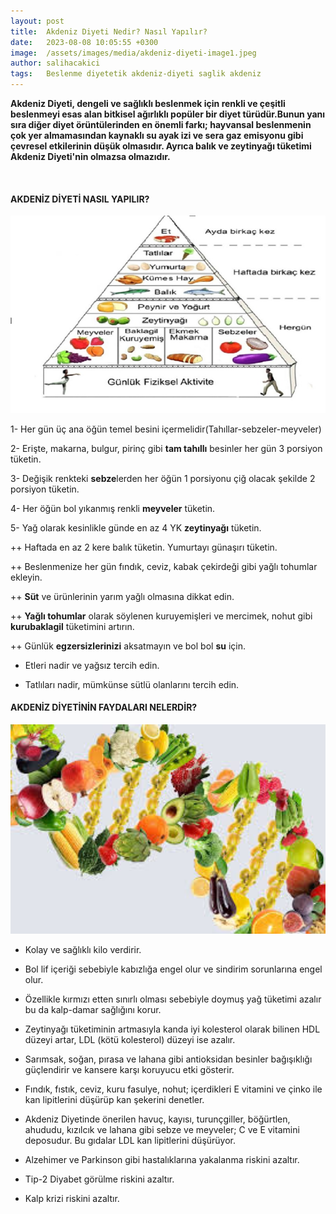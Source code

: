 ```yaml
---
layout: post
title:  Akdeniz Diyeti Nedir? Nasıl Yapılır?
date:   2023-08-08 10:05:55 +0300
image:  /assets/images/media/akdeniz-diyeti-image1.jpeg
author: salihacakici
tags:   Beslenme diyetetik akdeniz-diyeti saglik akdeniz
---
```


**Akdeniz Diyeti, dengeli ve sağlıklı beslenmek için renkli ve çeşitli
beslenmeyi esas alan bitkisel ağırlıklı popüler bir diyet türüdür.Bunun yanı sıra diğer diyet örüntülerinden en önemli farkı; hayvansal
beslenmenin çok yer almamasından kaynaklı su ayak izi ve sera gaz
emisyonu gibi çevresel etkilerinin düşük olmasıdır. Ayrıca balık ve zeytinyağı tüketimi Akdeniz Diyeti'nin olmazsa
olmazıdır.**

</br>

#### AKDENİZ DİYETİ NASIL YAPILIR?

  ![img2](/assets/images/media/akdeniz-diyeti-image2.png)

1- Her gün üç ana öğün temel besini içermelidir(Tahıllar-sebzeler-meyveler)

2- Erişte, makarna, bulgur, pirinç gibi <b>tam tahıllı</b> besinler her gün 3 porsiyon tüketin.

3- Değişik renkteki <b>sebze</b>lerden her öğün 1 porsiyonu çiğ olacak şekilde 2 porsiyon tüketin.

4- Her öğün bol yıkanmış renkli **meyveler** tüketin.

5- Yağ olarak kesinlikle günde en az 4 YK **zeytinyağı** tüketin.

++ Haftada en az 2 kere balık tüketin. Yumurtayı günaşırı tüketin.

++ Beslenmenize her gün fındık, ceviz, kabak çekirdeği gibi yağlı tohumlar ekleyin.

++ **Süt** ve ürünlerinin yarım yağlı olmasına dikkat edin.

++ **Yağlı tohumlar** olarak söylenen kuruyemişleri ve mercimek, nohut gibi **kurubaklagil** tüketimini artırın.

++ Günlük <b>egzersizlerinizi</b> aksatmayın ve bol bol <b>su</b> için.

- Etleri nadir ve yağsız tercih edin.

- Tatlıları nadir, mümkünse sütlü olanlarını tercih edin.

#### AKDENİZ DİYETİNİN FAYDALARI NELERDİR?

<img src="/assets/images/media/akdeniz-diyeti-image3.jpeg" alt="img3" width="600">

- Kolay ve sağlıklı kilo verdirir.

- Bol lif içeriği sebebiyle kabızlığa engel olur ve sindirim
    sorunlarına engel olur.

- Özellikle kırmızı etten sınırlı olması sebebiyle doymuş yağ tüketimi
    azalır bu da kalp-damar sağlığını korur.

- Zeytinyağı tüketiminin artmasıyla kanda iyi kolesterol olarak
    bilinen HDL düzeyi artar, LDL (kötü kolesterol) düzeyi ise azalır.

- Sarımsak, soğan, pırasa ve lahana gibi antioksidan besinler
    bağışıklığı güçlendirir ve kansere karşı koruyucu etki gösterir.

- Fındık, fıstık, ceviz, kuru fasulye, nohut; içerdikleri E vitamini
    ve çinko ile kan lipitlerini düşürüp kan şekerini denetler.

- Akdeniz Diyetinde önerilen havuç, kayısı, turunçgiller, böğürtlen,
    ahududu, kızılcık ve lahana gibi sebze ve meyveler; C ve E vitamini
    deposudur. Bu gıdalar LDL kan lipitlerini düşürüyor.

- Alzehimer ve Parkinson gibi hastalıklarına yakalanma riskini
    azaltır.

- Tip-2 Diyabet görülme riskini azaltır.

- Kalp krizi riskini azaltır.
